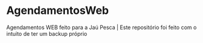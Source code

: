 # AgendamentosWeb
Agendamentos WEB feito para a Jaú Pesca | Este repositório foi feito com o intuito de ter um backup próprio
